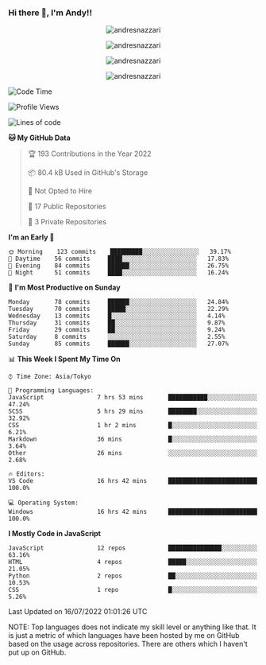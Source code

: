 ### Hi there 👋, I'm Andy!!

<p align="center" >
  <img src="https://github-profile-trophy.vercel.app/?username=AndresNazzari&theme=dracula&column=-1" alt="andresnazzari"/>
</p>

<p align="center">
  <img  src="https://github-readme-stats.vercel.app/api?username=AndresNazzari&count_private=true&show_icons=true&theme=dracula" alt="andresnazzari"/>
</p>
<p align="center">
  <img  src="https://github-readme-stats.vercel.app/api/top-langs/?username=AndresNazzari&layout=compact" alt="andresnazzari"/>
</p>
<p align="center" >
  <img src="https://github-readme-stats.vercel.app/api/wakatime?username=AndresNazzari" alt="andresnazzari"/>
</p>

<!--START_SECTION:waka-->
![Code Time](http://img.shields.io/badge/Code%20Time-0%20secs-blue)

![Profile Views](http://img.shields.io/badge/Profile%20Views-44-blue)

![Lines of code](https://img.shields.io/badge/From%20Hello%20World%20I%27ve%20Written-1%20Million%20lines%20of%20code-blue)

**🐱 My GitHub Data** 

> 🏆 193 Contributions in the Year 2022
 > 
> 📦 80.4 kB Used in GitHub's Storage 
 > 
> 🚫 Not Opted to Hire
 > 
> 📜 17 Public Repositories 
 > 
> 🔑 3 Private Repositories  
 > 
**I'm an Early 🐤** 

```text
🌞 Morning    123 commits    █████████░░░░░░░░░░░░░░░░   39.17% 
🌆 Daytime    56 commits     ████░░░░░░░░░░░░░░░░░░░░░   17.83% 
🌃 Evening    84 commits     ██████░░░░░░░░░░░░░░░░░░░   26.75% 
🌙 Night      51 commits     ████░░░░░░░░░░░░░░░░░░░░░   16.24%

```
📅 **I'm Most Productive on Sunday** 

```text
Monday       78 commits     ██████░░░░░░░░░░░░░░░░░░░   24.84% 
Tuesday      70 commits     █████░░░░░░░░░░░░░░░░░░░░   22.29% 
Wednesday    13 commits     █░░░░░░░░░░░░░░░░░░░░░░░░   4.14% 
Thursday     31 commits     ██░░░░░░░░░░░░░░░░░░░░░░░   9.87% 
Friday       29 commits     ██░░░░░░░░░░░░░░░░░░░░░░░   9.24% 
Saturday     8 commits      ░░░░░░░░░░░░░░░░░░░░░░░░░   2.55% 
Sunday       85 commits     ██████░░░░░░░░░░░░░░░░░░░   27.07%

```


📊 **This Week I Spent My Time On** 

```text
⌚︎ Time Zone: Asia/Tokyo

💬 Programming Languages: 
JavaScript               7 hrs 53 mins       ███████████░░░░░░░░░░░░░░   47.24% 
SCSS                     5 hrs 29 mins       ████████░░░░░░░░░░░░░░░░░   32.92% 
CSS                      1 hr 2 mins         █░░░░░░░░░░░░░░░░░░░░░░░░   6.21% 
Markdown                 36 mins             █░░░░░░░░░░░░░░░░░░░░░░░░   3.64% 
Other                    26 mins             ░░░░░░░░░░░░░░░░░░░░░░░░░   2.68%

🔥 Editors: 
VS Code                  16 hrs 42 mins      █████████████████████████   100.0%

💻 Operating System: 
Windows                  16 hrs 42 mins      █████████████████████████   100.0%

```

**I Mostly Code in JavaScript** 

```text
JavaScript               12 repos            ███████████████░░░░░░░░░░   63.16% 
HTML                     4 repos             █████░░░░░░░░░░░░░░░░░░░░   21.05% 
Python                   2 repos             ██░░░░░░░░░░░░░░░░░░░░░░░   10.53% 
CSS                      1 repo              █░░░░░░░░░░░░░░░░░░░░░░░░   5.26%

```



 Last Updated on 16/07/2022 01:01:26 UTC
<!--END_SECTION:waka-->

NOTE: Top languages does not indicate my skill level or anything like that. It is just a metric of which languages have been hosted by me on GitHub based on the usage across repositories. There are others which I haven't put up on GitHub.

<!-- Here are some ideas to get you started:

-   🔭 I’m currently working on ...
-   🌱 I’m currently learning ...
-   👯 I’m looking to collaborate on ...
-   🤔 I’m looking for help with ...
-   💬 Ask me about ...
-   📫 How to reach me: ...
-   😄 Pronouns: ...
-   ⚡ Fun fact: ... -->
